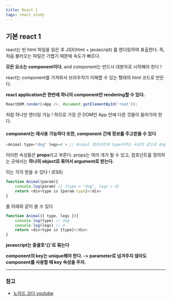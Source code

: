 ```yaml
---
title: React 1
tags: react study
---
```


## 기본 react 1

react는 빈 html 파일을 읽은 후 JSX(html + javascript) 를 렌더링하여 표출한다. 즉, 처음 불러오는 파일은 가볍기 때문에 속도가 빠르다.

**모든 요소는 component이다.**
and component는 반드시 대분자로 시작해야 한다 !

react는 component를 가져와서 브라우저가 이해할 수 있는 형태의 html 코드로 만든다.

**react application은 한번에  하나의 component만 rendering할 수 있다.**

``` javascript
ReactDOM.render(<App />, document.getElementById('root'));
```

처럼 하나만 렌더링 가능 ! 하므로 가장 큰 DOM인 App 안에 다른 것들이 들어가야 한다.

#### **component는 재사용 가능하다** 또한, **component 간에 정보를 주고받을 수 있다**

``` javascript
<Animal type="dog" legs=4 > // Animal 컴포넌트에 type이라는 속성의 값으로 dog를 넘겨준 것.
```

이러한 속성들은 **props**라고 부른다.
props는 여러 개가 될 수 있고, 컴포넌트를 정의하는 곳에서는 **하나의 object로 묶어서 argument로 받는다.**

이는 각각 받을 수 있다 ! (ES6)

``` javascript
function Animal(param){
    console.log(param) // {type = "dog", legs = 4}
    return <div>type is {param.type}</div>
}
```
를 아래와 같이 쓸 수 있다
``` javascript
function Animal({ type, legs }){
    console.log(type) // dog
    console.log(legs) // 4
    return <div>type is {type}</div>
}
```

**javascript는 중괄호'{}'로 묶는다**

**component의 key는 unique해야 한다. -> parameter로 넘겨주지 않아도 component를 사용할 때 key 속성을 주자.**

---

### 참고
- [노마드 코더 youtube](https://www.youtube.com/channel/UCUpJs89fSBXNolQGOYKn0YQ)